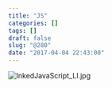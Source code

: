 ```yaml
---
title: "JS"
categories: []
tags: []
draft: false
slug: "@280"
date: "2017-04-04 22:43:00"
---
```


![InkedJavaScript_LI.jpg][1]


  [1]: https://img.zhangchen915.com/2017/04/905011683.jpg
